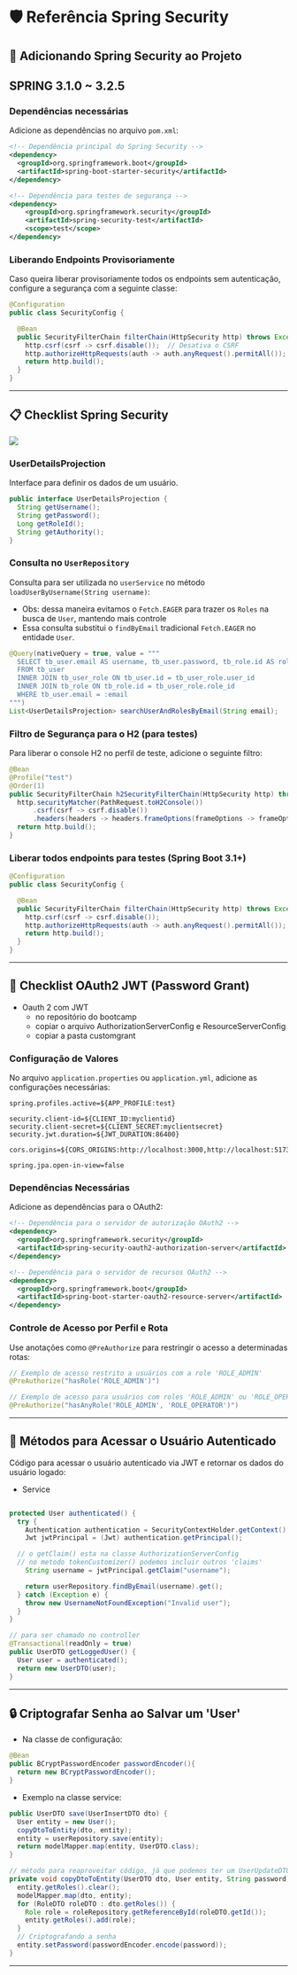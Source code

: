 # 🛡️ **Referência Spring Security**

## 🚀 **Adicionando Spring Security ao Projeto**
## SPRING 3.1.0 ~ 3.2.5

### **Dependências necessárias**

Adicione as dependências no arquivo `pom.xml`:

```xml
<!-- Dependência principal do Spring Security -->
<dependency>
  <groupId>org.springframework.boot</groupId>
  <artifactId>spring-boot-starter-security</artifactId>
</dependency>

<!-- Dependência para testes de segurança -->
<dependency>
    <groupId>org.springframework.security</groupId>
    <artifactId>spring-security-test</artifactId>
    <scope>test</scope>
</dependency>
```

### **Liberando Endpoints Provisoriamente**

Caso queira liberar provisoriamente todos os endpoints sem autenticação, configure a segurança com a seguinte classe:

```java
@Configuration
public class SecurityConfig {

  @Bean
  public SecurityFilterChain filterChain(HttpSecurity http) throws Exception {
    http.csrf(csrf -> csrf.disable());  // Desativa o CSRF
    http.authorizeHttpRequests(auth -> auth.anyRequest().permitAll());  // Permite todas as requisições
    return http.build();
  }
}
```

---

## 📋 **Checklist Spring Security**

![](/resources/spring-security-model.png)

### **UserDetailsProjection**

Interface para definir os dados de um usuário.

```java
public interface UserDetailsProjection {
  String getUsername();
  String getPassword();
  Long getRoleId();
  String getAuthority();
}
```

### **Consulta no `UserRepository`**

Consulta para ser utilizada no `userService` no método `loadUserByUsername(String username)`:
* Obs: dessa maneira evitamos o `Fetch.EAGER` para trazer os `Roles` na busca de `User`, mantendo mais controle
* Essa consulta substitui o `findByEmail` tradicional `Fetch.EAGER` no entidade `User`.

```java
@Query(nativeQuery = true, value = """
  SELECT tb_user.email AS username, tb_user.password, tb_role.id AS roleId, tb_role.authority
  FROM tb_user
  INNER JOIN tb_user_role ON tb_user.id = tb_user_role.user_id
  INNER JOIN tb_role ON tb_role.id = tb_user_role.role_id
  WHERE tb_user.email = :email
""")
List<UserDetailsProjection> searchUserAndRolesByEmail(String email);
```

### **Filtro de Segurança para o H2 (para testes)**

Para liberar o console H2 no perfil de teste, adicione o seguinte filtro:

```java
@Bean
@Profile("test")
@Order(1)
public SecurityFilterChain h2SecurityFilterChain(HttpSecurity http) throws Exception {
  http.securityMatcher(PathRequest.toH2Console())
      .csrf(csrf -> csrf.disable())
      .headers(headers -> headers.frameOptions(frameOptions -> frameOptions.disable()));
  return http.build();
}
```

### **Liberar todos endpoints para testes (Spring Boot 3.1+)**

```java
@Configuration
public class SecurityConfig {

  @Bean
  public SecurityFilterChain filterChain(HttpSecurity http) throws Exception {
    http.csrf(csrf -> csrf.disable());
    http.authorizeHttpRequests(auth -> auth.anyRequest().permitAll());
    return http.build();
  }
}
```

---

## 🔑 **Checklist OAuth2 JWT (Password Grant)**

- Oauth 2 com JWT
  - no repositório do bootcamp
  - copiar o arquivo AuthorizationServerConfig e ResourceServerConfig
  - copiar a pasta customgrant

### **Configuração de Valores**

No arquivo `application.properties` ou `application.yml`, adicione as configurações necessárias:

```properties
spring.profiles.active=${APP_PROFILE:test}

security.client-id=${CLIENT_ID:myclientid}
security.client-secret=${CLIENT_SECRET:myclientsecret}
security.jwt.duration=${JWT_DURATION:86400}

cors.origins=${CORS_ORIGINS:http://localhost:3000,http://localhost:5173}

spring.jpa.open-in-view=false
```

### **Dependências Necessárias**

Adicione as dependências para o OAuth2:

```xml
<!-- Dependência para o servidor de autorização OAuth2 -->
<dependency>
  <groupId>org.springframework.security</groupId>
  <artifactId>spring-security-oauth2-authorization-server</artifactId>
</dependency>

<!-- Dependência para o servidor de recursos OAuth2 -->
<dependency>
  <groupId>org.springframework.boot</groupId>
  <artifactId>spring-boot-starter-oauth2-resource-server</artifactId>
</dependency>
```

### **Controle de Acesso por Perfil e Rota**

Use anotações como `@PreAuthorize` para restringir o acesso a determinadas rotas:

```java
// Exemplo de acesso restrito a usuários com a role 'ROLE_ADMIN'
@PreAuthorize("hasRole('ROLE_ADMIN')")

// Exemplo de acesso para usuários com roles 'ROLE_ADMIN' ou 'ROLE_OPERATOR'
@PreAuthorize("hasAnyRole('ROLE_ADMIN', 'ROLE_OPERATOR')")
```

---

## 🔐 Métodos para Acessar o Usuário Autenticado

Código para acessar o usuário autenticado via JWT e retornar os dados do usuário logado:

* Service

```java

protected User authenticated() {
  try {
    Authentication authentication = SecurityContextHolder.getContext().getAuthentication();
    Jwt jwtPrincipal = (Jwt) authentication.getPrincipal();

  // o getClaim() esta na classe AuthorizationServerConfig
  // no metodo tokenCustomizer() podemos incluir outros 'claims'
    String username = jwtPrincipal.getClaim("username");

    return userRepository.findByEmail(username).get();
  } catch (Exception e) {
    throw new UsernameNotFoundException("Invalid user");
  }
}

// para ser chamado no controller
@Transactional(readOnly = true)
public UserDTO getLoggedUser() {
  User user = authenticated();
  return new UserDTO(user);
}
```
---
## 🔒 Criptografar Senha ao Salvar um 'User'

* Na classe de configuração:

```java
@Bean
public BCryptPasswordEncoder passwordEncoder(){
  return new BCryptPasswordEncoder();
}
```

* Exemplo na classe service:

```java
public UserDTO save(UserInsertDTO dto) {
  User entity = new User();
  copyDtoToEntity(dto, entity);
  entity = userRepository.save(entity);
  return modelMapper.map(entity, UserDTO.class);
}

// método para reaproveitar código, já que podemos ter um UserUpdateDTO também.
private void copyDtoToEntity(UserDTO dto, User entity, String password) {
  entity.getRoles().clear();
  modelMapper.map(dto, entity);
  for (RoleDTO roleDTO : dto.getRoles()) {
    Role role = roleRepository.getReferenceById(roleDTO.getId());
    entity.getRoles().add(role);
  }
  // Criptografando a senha
  entity.setPassword(passwordEncoder.encode(password));
}
```
---
